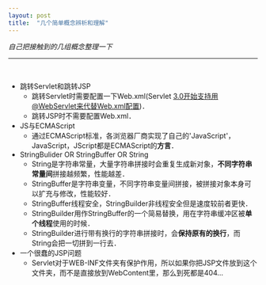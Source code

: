 ```yaml
---
layout: post
title:  "几个简单概念辨析和理解"
---
```


*自己把接触到的几组概念整理一下*

---

<br />

* 跳转Servlet和跳转JSP
  - 跳转Servlet时需要配置一下Web.xml(Servlet 3.0开始支持用@WebServlet来代替Web.xml配置)．
  - 跳转JSP时不需要配置Web.xml．
* JS与ECMAScript
  - 通过ECMAScript标准，各浏览器厂商实现了自己的'JavaScript'，JavaScript，JScript都是ECMAScript的**方言**．
* StringBulider OR StringBuffer OR String
  - String是字符串常量，大量字符串拼接时会重复生成新对象，**不同字符串常量间**拼接越频繁，性能越差．
  - StringBuffer是字符串变量，不同字符串变量间拼接，被拼接对象本身可以扩充与修改，性能较好．
  - StringBuffer线程安全，StringBuilder非线程安全但是速度较前者更快．
  - StringBuilder用作StringBuffer的一个简易替换，用在字符串缓冲区被**单个线程**使用的时候．
  - StringBuilder进行带有换行的字符串拼接时，会**保持原有的换行**，而String会把一切拼到一行去．
* 一个很蠢的JSP问题
  - Servlet对于WEB-INF文件夹有保护作用，所以如果你把JSP文件放到这个文件夹，而不是直接放到WebContent里，那么到死都是404...